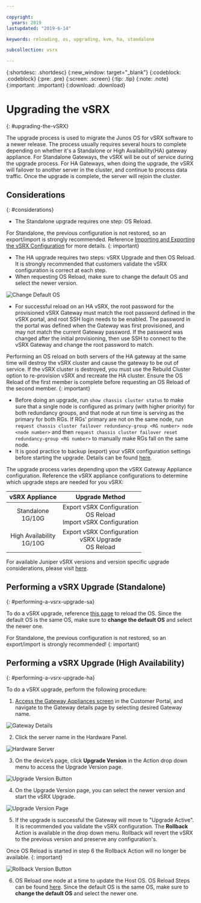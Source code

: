 ```yaml
---

copyright:
  years: 2019
lastupdated: "2019-6-14"

keywords: reloading, os, upgrading, kvm, ha, standalone

subcollection: vsrx

---
```


{:shortdesc: .shortdesc}
{:new_window: target="_blank"}
{:codeblock: .codeblock}
{:pre: .pre}
{:screen: .screen}
{:tip: .tip}
{:note: .note}
{:important: .important}
{:download: .download}

# Upgrading the vSRX
{: #upgrading-the-vSRX}

The upgrade process is used to migrate the Junos OS for vSRX software to a newer release. The process usually requires several hours to complete depending on whether it's a Standalone or High Availability(HA) gateway appliance. For Standalone Gateways, the vSRX will be out of service during the upgrade process. For HA Gateways, when doing the upgrade, the vSRX will failover to another server in the cluster, and continue to process data traffic. Once the upgrade is complete, the server will rejoin the cluster.  

## Considerations
{: #considerations}

* The Standalone upgrade requires one step: OS Reload.

For Standalone, the previous configuration is not restored, so an export/import is strongly recommended. Reference [Importing and Exporting the vSRX Configuration](docs/infrastructure/vsrx?topic=vsrx-importing-and-exporting-the-vsrx-configuration) for more details.
{: important}

* The HA upgrade requires two steps: vSRX Upgrade and then OS Reload. It is strongly recommended that customers validate the vSRX configuration is correct at each step.
* When requesting OS Reload, make sure to change the default OS and select the newer version.

![Change Default OS](images/change_default_os.png)

* For successful reload on an HA vSRX, the root password for the provisioned vSRX Gateway must match the root password defined in the vSRX portal, and root SSH login needs to be enabled. The password in the portal was defined when the Gateway was first provisioned, and may not match the current Gateway password. If the password was changed after the initial provisioning, then use SSH to connect to the vSRX Gateway and change the root password to match.

Performing an OS reload on both servers of the HA gateway at the same time will destroy the vSRX cluster and cause the gateway to be out of service. If the vSRX cluster is destroyed, you must use the Rebuild Cluster option to re-provision vSRX and recreate the HA cluster. Ensure the OS Reload of the first member is complete before requesting an OS Reload of the second member.
{: important}

* Before doing an upgrade, run `show chassis cluster status` to make sure that a single node is configured as primary (with higher priority) for both redundancy groups, and that node at run time is serving as the primary for both RGs. If RGs' primary are not on the same node, run `request chassis cluster failover redundancy-group <RG number> node <node number>` and then `request chassis cluster failover reset redundancy-group <RG number>` to manually make RGs fall on the same node.
* It is good practice to backup (export) your vSRX configuration settings before starting the upgrade. Details can be found [here](/docs/infrastructure/vsrx?topic=vsrx-importing-and-exporting-the-vsrx-configuration).

The upgrade process varies depending upon the vSRX Gateway Appliance configuration. Reference the vSRX appliance configurations to determine which upgrade steps are needed for you vSRX:

| vSRX Appliance              | Upgrade Method                                                      |
| :---:                       |                                                               :---: |
| Standalone<br>1G/10G        | Export vSRX Configuration<br>OS Reload<br>Import vSRX Configuration |
| High Availability<br>1G/10G | Export vSRX Configuration<br>vSRX Upgrade<br>OS Reload              |

For available Juniper vSRX versions and version specific upgrade considerations, please visit [here](/docs/infrastructure/vsrx?topic=vsrx-ibm-cloud-juniper-vsrx-release-notes).

## Performing a vSRX Upgrade (Standalone)
{: #performing-a-vsrx-upgrade-sa}

To do a vSRX upgrade, reference [this page](docs/infrastructure/vsrx?topic=vsrx-reloading-the-os) to reload the OS. Since the default OS is the same OS, make sure to **change the default OS** and select the newer one.

For Standalone, the previous configuration is not restored, so an export/import is strongly recommended!
{: important}

## Performing a vSRX Upgrade (High Availability)
{: #performing-a-vsrx-upgrade-ha}

To do a vSRX upgrade, perform the following procedure:

1. [Access the Gateway Appliances screen](/docs/infrastructure/vsrx?topic=vsrx-viewing-all-your-gateway-appliances) in the Customer Portal, and navigate to the Gateway details page by selecting desired Gateway name.

  ![Gateway Details](images/gw-sa-details.png)

2. Click the server name in the Hardware Panel.

  ![Hardware Server](images/os_hardware.png)
  
3. On the device’s page, click **Upgrade Version** in the Action drop down menu to access the Upgrade Version page.

  ![Upgrade Version Button](images/upgrade_version_button.png)

4. On the Upgrade Version page, you can select the newer version and start the vSRX Upgrade.

  ![Upgrade Version Page](images/upgrade_version_page.png)

5. If the upgrade is successful the Gateway will move to "Upgrade Active". It is recommended you validate the vSRX configuration. The **Rollback** Action is available in the drop down menu. Rollback will revert the vSRX to the previous version and preserve any configuration's.

Once OS Reload is started in step 6 the Rollback Action will no longer be available.
{: important}

  ![Rollback Version Button](images/rollback_version_button.png)

6. OS Reload one node at a time to update the Host OS. OS Reload Steps can be found [here](/docs/infrastructure/vsrx?topic=vsrx-reloading-the-os). Since the default OS is the same OS, make sure to **change the default OS** and select the newer one.